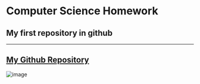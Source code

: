 # Computer Science Homework
## My first **repository** in github
---
[My Github Repository](https://github.com/Yudylin/MyFirstRepository)
---
![image](https://user-images.githubusercontent.com/90637110/143825886-2df8ca2d-a7d3-43af-b9ed-0a2bb131f2fb.png)
